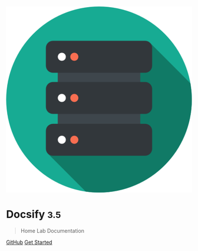 <!-- _coverpage.md -->

![logo](assets/icon.png)

# Docsify <small>3.5</small>

> Home Lab Documentation

[GitHub](https://github.com/phamumb/HomeDocsify)
[Get Started](/markdown)